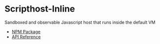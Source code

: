 # Scripthost-Inline

Sandboxed and observable Javascript host that runs inside the default VM

* [NPM Package](https://www.npmjs.com/package/scripthost-inline)
* [API Reference](https://github.com/mwikstrom/scripthost-inline/blob/master/docs/scripthost-inline.md)

